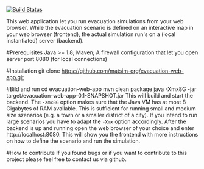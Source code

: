 [![Build Status](https://travis-ci.org/matsim-org/evacuation-web-app.svg?branch=master)](https://travis-ci.org/matsim-org/evacuation-web-app)

This web application let you run evacuation simulations from your web browser.
While the evacuation scenario is defined on an interactive map in your web browser (frontend), 
the actual simulation run's on a (local instantiated) server (backend).

#Prerequisites
Java >= 1.8; 
Maven; 
A firewall configuration that let you open server port 8080 (for local connections)

#Installation
    git clone https://github.com/matsim-org/evacuation-web-app.git

#Bild and run
    cd evacuation-web-app
    mvn clean package
    java -Xmx8G -jar target/evacuation-web-app-0.1-SNAPSHOT.jar
This will build and start the backend.
The `-Xmx8G` option makes sure that the Java VM has at most 8 Gigabytes of RAM available. 
This is sufficient for running small and medium size szenarios (e.g. a town or a smaller district of a city).
If you intend to run large scenarios you have to adapt the `-Xmx` option accordingly.
After the backend is up and running open the web browser of your choice and enter http://localhost:8080.
This will show you the frontend with more instructions on how to define the scenario and run the simulation.

#How to contribute
If you found bugs or if you want to contribute to this project please feel free to contact us via github.

